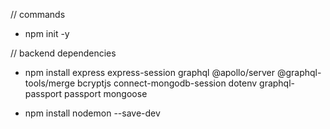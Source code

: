 // commands
- npm init -y

// backend dependencies
- npm install express express-session graphql @apollo/server @graphql-tools/merge bcryptjs connect-mongodb-session dotenv graphql-passport passport mongoose

- npm install nodemon --save-dev
